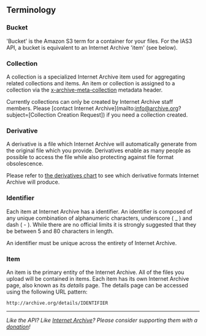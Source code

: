## Terminology

### Bucket

'Bucket' is the Amazon S3 term for a container for your files. For the IAS3 API, a bucket is equivalent to an Internet Archive 'item' (see below).
		
### Collection

A collection is a specialized Internet Archive item used for aggregating related collections and items. An item or collection is assigned to a collection via the [x-archive-meta-collection](../metadata.md) metadata header.

Currently collections can only be created by Internet Archive staff members. Please [contact Internet Archive](mailto:info@archive.org?subject=[Collection Creation Request]) if you need a collection created.

### Derivative

A derivative is a file which Internet Archive will automatically generate from the original file which you provide. Derivatives enable as many people as possible to access the file while also protecting against file format obsolescence. 

Please refer to [the derivatives chart](http://www.archive.org/help/derivatives.php) to see which derivative formats Internet Archive will produce.

### Identifier

Each item at Internet Archive has a identifier. An identifier is composed of any unique combination of alphanumeric characters, underscore ( _ ) and dash ( - ). While there are no official limits it is strongly suggested that they be between 5 and 80 characters in length. 

An identifier must be unique across the entirety of Internet Archive.

### Item

An item is the primary entity of the Internet Archive. All of the files you upload will be contained in items. Each item has its own Internet Archive page, also known as its _details_ page. The details page can be accessed using the following URL pattern:

    http://archive.org/details/IDENTIFIER

-----

_Like the API? Like [Internet Archive](http://archive.org)? Please consider supporting them with a [donation](http://archive.org/donate/)!_

